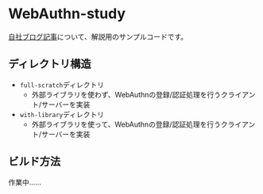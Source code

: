 # WebAuthn-study

[自社ブログ記事](https://www.ipride.co.jp/blog/11910)について、解説用のサンプルコードです。

## ディレクトリ構造

- `full-scratch`ディレクトリ
  - 外部ライブラリを使わず、WebAuthnの登録/認証処理を行うクライアント/サーバーを実装
- `with-library`ディレクトリ
  - 外部ライブラリを使って、WebAuthnの登録/認証処理を行うクライアント/サーバーを実装

## ビルド方法

作業中……
